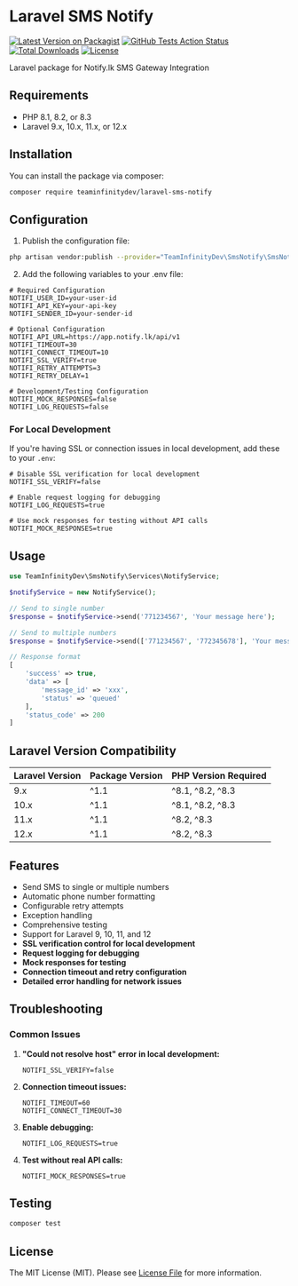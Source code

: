 # Laravel SMS Notify

[![Latest Version on Packagist](https://img.shields.io/packagist/v/teaminfinitydev/laravel-sms-notify.svg?style=flat-square)](https://packagist.org/packages/teaminfinitydev/laravel-sms-notify)
[![GitHub Tests Action Status](https://github.com/teaminfinitydev/laravel-sms-notify/actions/workflows/tests.yml/badge.svg)](https://github.com/teaminfinitydev/laravel-sms-notify/actions/workflows/tests.yml)
[![Total Downloads](https://img.shields.io/packagist/dt/teaminfinitydev/laravel-sms-notify.svg?style=flat-square)](https://packagist.org/packages/teaminfinitydev/laravel-sms-notify)
[![License](https://img.shields.io/badge/License-MIT-green)](https://img.shields.io/badge/License-MIT-green)

Laravel package for Notify.lk SMS Gateway Integration

## Requirements

- PHP 8.1, 8.2, or 8.3
- Laravel 9.x, 10.x, 11.x, or 12.x

## Installation

You can install the package via composer:

```bash
composer require teaminfinitydev/laravel-sms-notify
```

## Configuration

1. Publish the configuration file:

```bash
php artisan vendor:publish --provider="TeamInfinityDev\SmsNotify\SmsNotifyServiceProvider"
```

2. Add the following variables to your .env file:

```env
# Required Configuration
NOTIFI_USER_ID=your-user-id
NOTIFI_API_KEY=your-api-key
NOTIFI_SENDER_ID=your-sender-id

# Optional Configuration
NOTIFI_API_URL=https://app.notify.lk/api/v1
NOTIFI_TIMEOUT=30
NOTIFI_CONNECT_TIMEOUT=10
NOTIFI_SSL_VERIFY=true
NOTIFI_RETRY_ATTEMPTS=3
NOTIFI_RETRY_DELAY=1

# Development/Testing Configuration
NOTIFI_MOCK_RESPONSES=false
NOTIFI_LOG_REQUESTS=false
```

### For Local Development

If you're having SSL or connection issues in local development, add these to your `.env`:

```env
# Disable SSL verification for local development
NOTIFI_SSL_VERIFY=false

# Enable request logging for debugging
NOTIFI_LOG_REQUESTS=true

# Use mock responses for testing without API calls
NOTIFI_MOCK_RESPONSES=true
```

## Usage

```php
use TeamInfinityDev\SmsNotify\Services\NotifyService;

$notifyService = new NotifyService();

// Send to single number
$response = $notifyService->send('771234567', 'Your message here');

// Send to multiple numbers
$response = $notifyService->send(['771234567', '772345678'], 'Your message here');

// Response format
[
    'success' => true,
    'data' => [
        'message_id' => 'xxx',
        'status' => 'queued'
    ],
    'status_code' => 200
]
```

## Laravel Version Compatibility

| Laravel Version | Package Version | PHP Version Required |
|----------------|----------------|---------------------|
| 9.x            | ^1.1           | ^8.1, ^8.2, ^8.3   |
| 10.x           | ^1.1           | ^8.1, ^8.2, ^8.3   |
| 11.x           | ^1.1           | ^8.2, ^8.3         |
| 12.x           | ^1.1           | ^8.2, ^8.3         |

## Features

- Send SMS to single or multiple numbers
- Automatic phone number formatting
- Configurable retry attempts
- Exception handling
- Comprehensive testing
- Support for Laravel 9, 10, 11, and 12
- **SSL verification control for local development**
- **Request logging for debugging**
- **Mock responses for testing**
- **Connection timeout and retry configuration**
- **Detailed error handling for network issues**

## Troubleshooting

### Common Issues

1. **"Could not resolve host" error in local development:**
   ```env
   NOTIFI_SSL_VERIFY=false
   ```

2. **Connection timeout issues:**
   ```env
   NOTIFI_TIMEOUT=60
   NOTIFI_CONNECT_TIMEOUT=30
   ```

3. **Enable debugging:**
   ```env
   NOTIFI_LOG_REQUESTS=true
   ```

4. **Test without real API calls:**
   ```env
   NOTIFI_MOCK_RESPONSES=true
   ```

## Testing

```bash
composer test
```

## License

The MIT License (MIT). Please see [License File](LICENSE) for more information.

